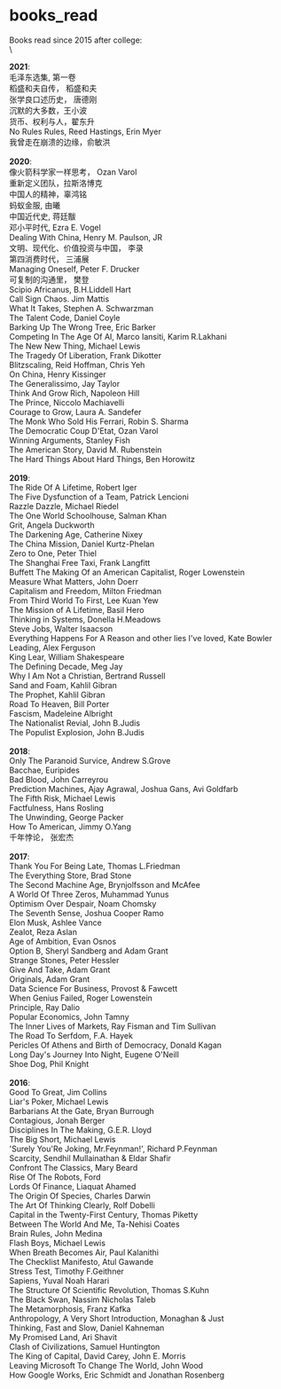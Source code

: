# books_read
Books read since 2015 after college: \
\

**2021**: \
毛泽东选集, 第一卷 \
稻盛和夫自传， 稻盛和夫 \
张学良口述历史， 唐德刚 \
沉默的大多数，王小波 \
货币、权利与人，翟东升 \
No Rules Rules, Reed Hastings, Erin Myer \
我曾走在崩溃的边缘，俞敏洪 \
\
**2020**: \
像火箭科学家一样思考， Ozan Varol \
重新定义团队，拉斯洛博克 \
中国人的精神，辜鸿铭 \
蚂蚁金服, 由曦 \
中国近代史, 蒋廷黻 \
邓小平时代, Ezra E. Vogel \
Dealing With China, Henry M. Paulson, JR \
文明、现代化、价值投资与中国， 李录 \
第四消费时代， 三浦展 \
Managing Oneself, Peter F. Drucker \
可复制的沟通里， 樊登 \
Scipio Africanus, B.H.Liddell Hart \
Call Sign Chaos. Jim Mattis \
What It Takes, Stephen A. Schwarzman \
The Talent Code, Daniel Coyle \
Barking Up The Wrong Tree, Eric Barker \
Competing In The Age Of AI, Marco Iansiti, Karim R.Lakhani \
The New New Thing, Michael Lewis \
The Tragedy Of Liberation, Frank Dikotter \
Blitzscaling, Reid Hoffman, Chris Yeh \
On China, Henry Kissinger \
The Generalissimo, Jay Taylor \
Think And Grow Rich, Napoleon Hill \
The Prince, Niccolo Machiavelli \
Courage to Grow, Laura A. Sandefer \
The Monk Who Sold His Ferrari, Robin S. Sharma \
The Democratic Coup D'Etat, Ozan Varol \
Winning Arguments, Stanley Fish \
The American Story, David M. Rubenstein \
The Hard Things About Hard Things, Ben Horowitz \
\
**2019**: \
The Ride Of A Lifetime, Robert Iger \
The Five Dysfunction of a Team, Patrick Lencioni \
Razzle Dazzle, Michael Riedel \
The One World Schoolhouse, Salman Khan \
Grit, Angela Duckworth \
The Darkening Age, Catherine Nixey \
The China Mission, Daniel Kurtz-Phelan \
Zero to One, Peter Thiel \
The Shanghai Free Taxi, Frank Langfitt \
Buffett The Making Of an American Capitalist, Roger Lowenstein \
Measure What Matters, John Doerr \
Capitalism and Freedom, Milton Friedman \
From Third World To First, Lee Kuan Yew \
The Mission of A Lifetime, Basil Hero \
Thinking in Systems, Donella H.Meadows \
Steve Jobs, Walter Isaacson \
Everything Happens For A Reason and other lies I've loved, Kate Bowler \
Leading, Alex Ferguson \
King Lear, William Shakespeare \
The Defining Decade, Meg Jay \
Why I Am Not a Christian, Bertrand Russell \
Sand and Foam, Kahlil Gibran \
The Prophet, Kahlil Gibran \
Road To Heaven, Bill Porter \
Fascism, Madeleine Albright \
The Nationalist Revial, John B.Judis \
The Populist Explosion, John B.Judis \
\
**2018**: \
Only The Paranoid Survice, Andrew S.Grove \
Bacchae, Euripides \
Bad Blood, John Carreyrou \
Prediction Machines, Ajay Agrawal, Joshua Gans, Avi Goldfarb \
The Fifth Risk, Michael Lewis \
Factfulness, Hans Rosling \
The Unwinding, George Packer \
How To American, Jimmy O.Yang \
千年悖论， 张宏杰 \
\
**2017**: \
Thank You For Being Late, Thomas L.Friedman \
The Everything Store, Brad Stone \
The Second Machine Age, Brynjolfsson and McAfee \
A World Of Three Zeros, Muhammad Yunus \
Optimism Over Despair, Noam Chomsky \
The Seventh Sense, Joshua Cooper Ramo \
Elon Musk, Ashlee Vance \
Zealot, Reza Aslan \
Age of Ambition, Evan Osnos \
Option B, Sheryl Sandberg and Adam Grant \
Strange Stones, Peter Hessler \
Give And Take, Adam Grant \
Originals, Adam Grant \
Data Science For Business, Provost & Fawcett \
When Genius Failed, Roger Lowenstein \
Principle, Ray Dalio \
Popular Economics, John Tamny \
The Inner Lives of Markets, Ray Fisman and Tim Sullivan \
The Road To Serfdom, F.A. Hayek \
Pericles Of Athens and Birth of Democracy, Donald Kagan \
Long Day's Journey Into Night, Eugene O'Neill \
Shoe Dog, Phil Knight \
\
**2016**: \
Good To Great, Jim Collins \
Liar's Poker, Michael Lewis \
Barbarians At the Gate, Bryan Burrough \
Contagious, Jonah Berger \
Disciplines In The Making, G.E.R. Lloyd \
The Big Short, Michael Lewis \
'Surely You'Re Joking, Mr.Feynman!', Richard P.Feynman \
Scarcity, Sendhil Mullainathan & Eldar Shafir \
Confront The Classics, Mary Beard \
Rise Of The Robots, Ford \
Lords Of Finance, Liaquat Ahamed \
The Origin Of Species, Charles Darwin \
The Art Of Thinking Clearly, Rolf Dobelli \
Capital in the Twenty-First Century, Thomas Piketty \
Between The World And Me, Ta-Nehisi Coates \
Brain Rules, John Medina \
Flash Boys, Michael Lewis \
When Breath Becomes Air, Paul Kalanithi \
The Checklist Manifesto, Atul Gawande \
Stress Test, Timothy F.Geithner \
Sapiens, Yuval Noah Harari \
The Structure Of Scientific Revolution, Thomas S.Kuhn \
The Black Swan, Nassim Nicholas Taleb \
The Metamorphosis, Franz Kafka \
Anthropology, A Very Short Introduction, Monaghan & Just \
Thinking, Fast and Slow, Daniel Kahneman \
My Promised Land, Ari Shavit \
Clash of Civilizations, Samuel Huntington \
The King of Capital, David Carey, John E. Morris \
Leaving Microsoft To Change The World, John Wood \
How Google Works, Eric Schmidt and Jonathan Rosenberg
